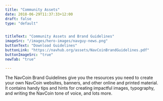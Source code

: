 ```yaml
---
title: "Community Assets"
date: 2018-06-29T11:37:33+12:00
draft: false
type: "default"


titleText: "Community Assets and Brand Guidelines"
imageSrc: "/images/hero-images/navguy-news.png"
buttonText: "Download Guidelines"
buttonLink: "https://navhub.org/assets/NavCoinBrandGuidelines.pdf"
buttonImageSrc: "true"
newTab: "true"

---
```

The NavCoin Brand Guidelines give you the resources you need to create your own NavCoin websites, banners, and other online and printed material. It contains handy tips and hints for creating impactful images, typography, and writing the NavCoin tone of voice, and lots more.